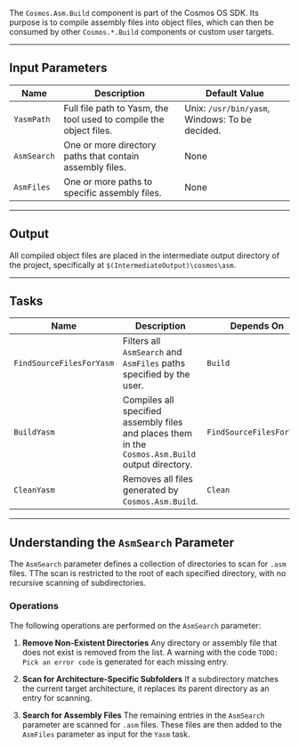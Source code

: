 The `Cosmos.Asm.Build` component is part of the Cosmos OS SDK. Its purpose is to compile assembly files into object files, which can then be consumed by other `Cosmos.*.Build` components or custom user targets.

---

## Input Parameters
| Name       | Description                                                         | Default Value                                      |
|------------|---------------------------------------------------------------------|---------------------------------------------------|
| `YasmPath` | Full file path to Yasm, the tool used to compile the object files.  | Unix: `/usr/bin/yasm`, Windows: To be decided.    |
| `AsmSearch`| One or more directory paths that contain assembly files.            | None                                              |
| `AsmFiles` | One or more paths to specific assembly files.                       | None                                              |

---

## Output
All compiled object files are placed in the intermediate output directory of the project, specifically at `$(IntermediateOutput)\cosmos\asm`.

---

## Tasks
| Name                    | Description                                                                                       | Depends On             |
|-------------------------|---------------------------------------------------------------------------------------------------|------------------------|
| `FindSourceFilesForYasm`| Filters all `AsmSearch` and `AsmFiles` paths specified by the user.                               | `Build`                |
| `BuildYasm`             | Compiles all specified assembly files and places them in the `Cosmos.Asm.Build` output directory. | `FindSourceFilesForYasm` |
| `CleanYasm`             | Removes all files generated by `Cosmos.Asm.Build`.                                               | `Clean`                |

---

## Understanding the `AsmSearch` Parameter
The `AsmSearch` parameter defines a collection of directories to scan for `.asm` files. TThe scan is restricted to the root of each specified directory, with no recursive scanning of subdirectories.

### Operations
The following operations are performed on the `AsmSearch` parameter:

1. **Remove Non-Existent Directories**
   Any directory or assembly file that does not exist is removed from the list. A warning with the code `TODO: Pick an error code` is generated for each missing entry.

2. **Scan for Architecture-Specific Subfolders**
   If a subdirectory matches the current target architecture, it replaces its parent directory as an entry for scanning.

3. **Search for Assembly Files**
   The remaining entries in the `AsmSearch` parameter are scanned for `.asm` files. These files are then added to the `AsmFiles` parameter as input for the `Yasm` task.
